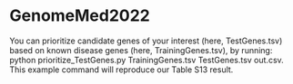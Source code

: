 # GenomeMed2022
You can prioritize candidate genes of your interest (here, TestGenes.tsv) based on known disease genes (here, TrainingGenes.tsv), by running:
python prioritize_TestGenes.py TrainingGenes.tsv TestGenes.tsv out.csv.
This example command will reproduce our Table S13 result.

